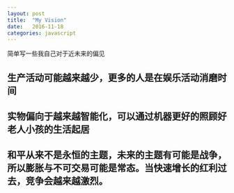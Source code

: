 ```yaml
---
layout: post
title:  "My Vision"
date:   2016-11-18
categories: javascript
---
```



简单写一些我自己对于近未来的偏见

## 生产活动可能越来越少，更多的人是在娱乐活动消磨时间

## 实物偏向于越来越智能化，可以通过机器更好的照顾好老人小孩的生活起居

## 和平从来不是永恒的主题，未来的主题有可能是战争，所以膨胀与不可交易可能是常态。当快速增长的红利过去，竞争会越来越激烈。
